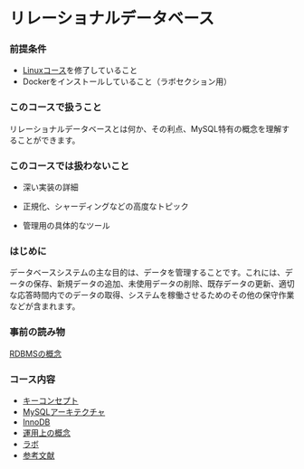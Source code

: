 # リレーショナルデータベース

### 前提条件
* [Linuxコース](/linux_basics/intro/)を修了していること
* Dockerをインストールしていること（ラボセクション用）

### このコースで扱うこと
リレーショナルデータベースとは何か、その利点、MySQL特有の概念を理解することができます。

### このコースでは扱わないこと
* 深い実装の詳細

* 正規化、シャーディングなどの高度なトピック

* 管理用の具体的なツール

### はじめに
データベースシステムの主な目的は、データを管理することです。これには、データの保存、新規データの追加、未使用データの削除、既存データの更新、適切な応答時間内でのデータの取得、システムを稼働させるためのその他の保守作業などが含まれます。

### 事前の読み物
[RDBMSの概念](https://beginnersbook.com/2015/04/rdbms-concepts/)

### コース内容
- [キーコンセプト](/databases_sql/concepts/)
- [MySQLアーキテクチャ](/databases_sql/mysql/#mysql-architecture)
- [InnoDB](/databases_sql/innodb/)
- [運用上の概念](/databases_sql/operations/)
- [ラボ](/databases_sql/lab/)
- [参考文献](/databases_sql/conclusion/#further-reading)
